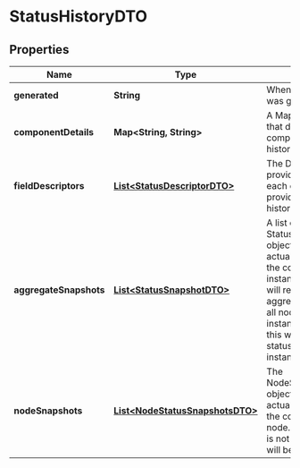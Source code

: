 
# StatusHistoryDTO

## Properties
Name | Type | Description | Notes
------------ | ------------- | ------------- | -------------
**generated** | **String** | When the status history was generated. |  [optional]
**componentDetails** | **Map&lt;String, String&gt;** | A Map of key/value pairs that describe the component that the status history belongs to |  [optional]
**fieldDescriptors** | [**List&lt;StatusDescriptorDTO&gt;**](StatusDescriptorDTO.md) | The Descriptors that provide information on each of the metrics provided in the status history |  [optional]
**aggregateSnapshots** | [**List&lt;StatusSnapshotDTO&gt;**](StatusSnapshotDTO.md) | A list of StatusSnapshotDTO objects that provide the actual metric values for the component. If the NiFi instance is clustered, this will represent the aggregate status across all nodes. If the NiFi instance is not clustered, this will represent the status of the entire NiFi instance. |  [optional]
**nodeSnapshots** | [**List&lt;NodeStatusSnapshotsDTO&gt;**](NodeStatusSnapshotsDTO.md) | The NodeStatusSnapshotsDTO objects that provide the actual metric values for the component, for each node. If the NiFi instance is not clustered, this value will be null. |  [optional]



